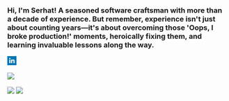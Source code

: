 
### Hi, I'm Serhat! A seasoned software craftsman with more than a decade of experience. But remember, experience isn't just about counting years—it's about overcoming those 'Oops, I broke production!' moments, heroically fixing them, and learning invaluable lessons along the way.

<a href="https://www.linkedin.com/in/serhatalkin/">
  <img alt="Serhat Alkin Linkedin" width="21px" src="https://raw.githubusercontent.com/edent/SuperTinyIcons/099dc12b59179d07d534069bc8551718f786d91a/images/svg/linkedin.svg" />
</a>

![](https://komarev.com/ghpvc/?username=serhat-alkin)

![](http://github-profile-summary-cards.vercel.app/api/cards/repos-per-language?username=serhat-alkin&theme=aura)
![](http://github-profile-summary-cards.vercel.app/api/cards/most-commit-language?username=serhat-alkin&theme=aura)
